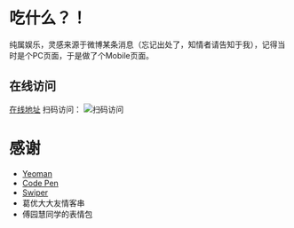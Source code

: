 # 吃什么？！
纯属娱乐，灵感来源于微博某条消息（忘记出处了，知情者请告知于我），记得当时是个PC页面，于是做了个Mobile页面。
## 在线访问
[在线地址](https://zerosoul.github.io/what_to_eat/)
扫码访问：
![扫码访问](https://zerosoul.github.io/what_to_eat/iamges/qr.png)
# 感谢
- [Yeoman](http://yeoman.io/)
- [Code Pen](http://codepen.io/)
- [Swiper](http://idangero.us/swiper/)
- 葛优大大友情客串
- 傅园慧同学的表情包


